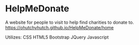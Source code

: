 # HelpMeDonate
 A website for people to visit to help find charities to donate to. https://ohutchyhutch.github.io/HelpMeDonate/home

Utilizes: 
CSS
HTML5
Bootstrap
JQuery
Javascript
